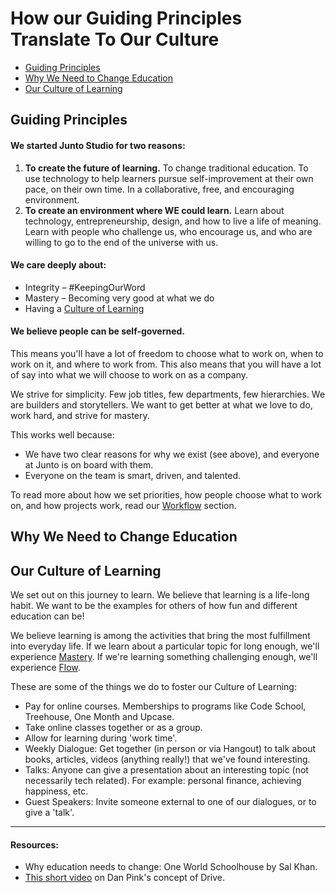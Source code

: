 # How our Guiding Principles Translate To Our Culture

- [Guiding Principles](#guiding-principles)
- [Why We Need to Change Education](#why-we-need-to-change-education)
- [Our Culture of Learning](#our-culture-of-learning)

## Guiding Principles

#### We started Junto Studio for two reasons:

1. **To create the future of learning.** To change traditional education. To use
technology to help learners pursue self-improvement at their own pace, on their
own time. In a collaborative, free, and encouraging environment.
2. **To create an environment where WE could learn.** Learn about technology,
entrepreneurship, design, and how to live a life of meaning. Learn with people
who challenge us, who encourage us, and who are willing to go to the end of the
universe with us.

#### We care deeply about:
- Integrity – #KeepingOurWord
- Mastery – Becoming very good at what we do
- Having a [Culture of Learning](/content/learning.md)

#### We believe people can be self-governed.

This means you'll have a lot of freedom to choose what to work on, when to work
on it, and where to work from. This also means that you will have a lot of say
into what we will choose to work on as a company.

We strive for simplicity. Few job titles, few departments, few hierarchies. We
are builders and storytellers. We want to get better at what we love to do, work
hard, and strive for mastery.

This works well because:
- We have two clear reasons for why we exist (see above), and everyone at Junto
is on board with them.
- Everyone on the team is smart, driven, and talented.

To read more about how we set priorities, how people choose what to work on, and
how projects work, read our [Workflow](/content/workflow.md) section.

## Why We Need to Change Education

## Our Culture of Learning

We set out on this journey to learn. We believe that learning is a life-long
habit. We want to be the examples for others of how fun and different education
can be!

We believe learning is among the activities that bring the most fulfillment into
everyday life. If we learn about a particular topic for long enough, we'll
experience [Mastery](http://www.amazon.com/Mastery-Keys-Success-Long-Term-Fulfillment/dp/0452267560).
If we're learning something challenging enough, we'll experience [Flow](http://www.ted.com/talks/mihaly_csikszentmihalyi_on_flow?language=en).

These are some of the things we do to foster our Culture of Learning:
- Pay for online courses. Memberships to programs like Code School, Treehouse,
One Month and Upcase.
- Take online classes together or as a group.
- Allow for learning during 'work time'.
- Weekly Dialogue: Get together (in person or via Hangout) to talk about books,
articles, videos (anything really!) that we've found interesting.
- Talks: Anyone can give a presentation about an interesting topic (not
necessarily tech related). For example: personal finance, achieving happiness, etc.
- Guest Speakers: Invite someone external to one of our dialogues, or to give a 'talk'.


---

#### Resources:
- Why education needs to change: One World Schoolhouse by Sal Khan.
- [This short video](http://vimeo.com/15488784) on Dan Pink's concept of Drive.
